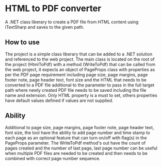 # HTML to PDF converter
A .NET class liberary to create a PDF file from HTML content using iTextSharp and saves to the given path.

## How to use
The project is a simple class liberary that can be added to a .NET solution and referenced to the web project.
The main class is located on the root of the project (HtmlToPdf) with a method (WriteToPdf) that can be called from the web project, it expects an object of PageProps class with properties as per the PDF page requirement including page size, page margins, page footer note, page header text, font size and the HTML that needs to be converted to a PDF file additional to the parameter to pass in the full target path where newly created PDF file needs to be saved including the file name and extension.
Only HTML property is a must to set, others properties have default values defined if values are not supplied.

## Ability
Additional to page size, page margins, page footer note, page header text, font size, the tool have the ability to add page number and time stamp to each page as an optional feature that can turn on/off with flag(s) in the PageProps parameter.
The WriteToPdf method's out have the count of pages created and the number of last page, last page number can be useful when multiple PDF files are needed to be created and then needs to be combined with correct page number sequence.
